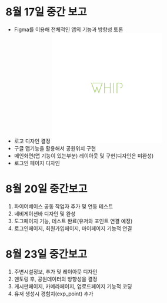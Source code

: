 # 8월 17일 중간 보고

- Figma를 이용해 전체적인 앱의 기능과 방향성 토론
- 로고 디자인 결정
  <img src="./assets/logo_img.png" width="300" height="300"/>
- 구글 맵기능을 활용해서 공원위치 구현
- 메인화면(맵 기능이 있는부분) 레이아웃 및 구현(디자인은 미완성)
- 로그인 페이지 디자인

# 8월 20일 중간보고

1. 파이어베이스 공동 작업자 추가 및 연동 테스트
2. 네비게이션바 디자인 및 완성
3. 도그페이지 기능, 테스트 완료(유저와 포인트 연결 예정)
4. 로그인페이지, 회원가입페이지, 마이페이지 기능적 연결

# 8월 23일 중간보고

1. 주변시설정보, 추가 및 레이아웃 디자인
2. 멘토링 후, 공원데이터의 방향성을 결정
3. 게시판페이지, 카메라페이지, 업로드페이지 기능적 코딩
4. 유저 생성시 경험치(exp_point) 추가

